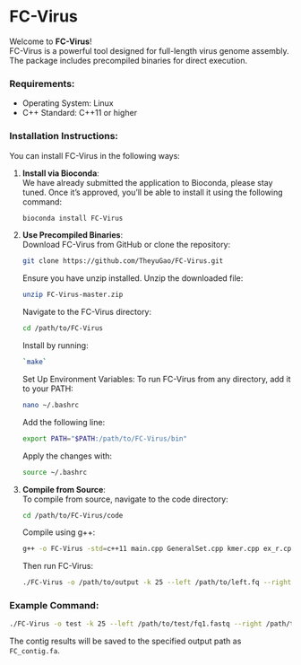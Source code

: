 # FC-Virus

Welcome to **FC-Virus**!  
FC-Virus is a powerful tool designed for full-length virus genome assembly. The package includes precompiled binaries for direct execution.

### Requirements:
- Operating System: Linux
- C++ Standard: C++11 or higher

### Installation Instructions:
You can install FC-Virus in the following ways:  
1. **Install via Bioconda**:  
   We have already submitted the application to Bioconda, please stay tuned.
Once it’s approved, you’ll be able to install it using the following command:
    ```bash
   bioconda install FC-Virus
     ```

3. **Use Precompiled Binaries**:  
   Download FC-Virus from GitHub or clone the repository:
    ```bash
   git clone https://github.com/TheyuGao/FC-Virus.git
    ```
   Ensure you have unzip installed. Unzip the downloaded file:
   ```bash
   unzip FC-Virus-master.zip
   ```
   Navigate to the FC-Virus directory:
   ```bash 
   cd /path/to/FC-Virus
   ```
   Install by running:
   ```bash 
   `make`
   ```
   Set Up Environment Variables: To run FC-Virus from any directory, add it to your PATH:
   ```bash 
   nano ~/.bashrc
   ```
   Add the following line:
   ```bash 
   export PATH="$PATH:/path/to/FC-Virus/bin"
   ```
   Apply the changes with:
   ```bash 
   source ~/.bashrc
   ```

5. **Compile from Source**:  
   To compile from source, navigate to the code directory:
   ```bash 
   cd /path/to/FC-Virus/code
   ```
   Compile using g++:
   ```bash 
   g++ -o FC-Virus -std=c++11 main.cpp GeneralSet.cpp kmer.cpp ex_r.cpp ex_l.cpp
   ```
   Then run FC-Virus:
   ```bash 
   ./FC-Virus -o /path/to/output -k 25 --left /path/to/left.fq --right /path/to/right.fq
   ```

### Example Command:
```bash 
./FC-Virus -o test -k 25 --left /path/to/test/fq1.fastq --right /path/to/test/fq2.fastq
```

The contig results will be saved to the specified output path as `FC_contig.fa`.
